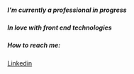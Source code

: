 <h5 align="left">I'm currently a professional in progress</h5>
<h5 align="left">In love with front end technologies</h5>

<h5 align="left">How to reach me:</h5><a href="https://www.linkedin.com/in/gilberto-oliveira-a06601243/">Linkedin</a>



<!--
**Gilbertoliveira/gilbertoliveira** is a ✨ _special_ ✨ repository because its `README.md` (this file) appears on your GitHub profile.

Here are some ideas to get you started:

- 🔭 I’m currently working on ...
- 🌱 I’m currently learning ...
- 👯 I’m looking to collaborate on ...
- 🤔 I’m looking for help with ...
- 💬 Ask me about ...
- 📫 How to reach me: ...
- 😄 Pronouns: ...
- ⚡ Fun fact: ...
-->
